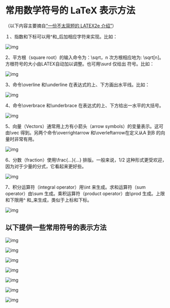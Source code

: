 # 常用数学符号的 LaTeX 表示方法

（以下内容主要摘自[“一份不太简短的 LATEX2e 介绍”](http://www.mohu.org/info/lshort-cn.pdf)）

１、指数和下标可以用^和_后加相应字符来实现。比如：

![img](../images/foot.gif)

2、平方根（square root）的输入命令为：\sqrt，n 次方根相应地为: \sqrt[n]。方根符号的大小由LATEX自动加以调整。也可用\surd 仅给出
符号。比如：

![img](../images/sqrt.GIF)

3、命令\overline 和\underline 在表达式的上、下方画出水平线。比如：

![img](../images/overline.GIF)

4、命令\overbrace 和\underbrace 在表达式的上、下方给出一水平的大括号。

![img](../images/brace.GIF)

5、向量（Vectors）通常用上方有小箭头（arrow symbols）的变量表示。这可由\vec 得到。另两个命令\overrightarrow 和\overleftarrow在定义从A 到B 的向量时非常有用。

![img](../images/vec.GIF)

6、分数（fraction）使用\frac{...}{...} 排版。一般来说，1/2 这种形式更受欢迎，因为对于少量的分式，它看起来更好些。

![img](../images/frac.GIF)

7、积分运算符（integral operator）用\int 来生成。求和运算符（sum operator）由\sum 生成。乘积运算符（product operator）由\prod 生成。上限和下限用^ 和_来生成，类似于上标和下标。

![img](../images/int.GIF)

## 以下提供一些常用符号的表示方法

![img](../images/1.GIF)

![img](../images/2.GIF)

![img](../images/3.GIF)

![img](../images/4.GIF)

![img](../images/5.GIF)

![img](../images/6.GIF)

![img](../images/7.GIF)